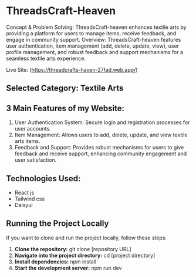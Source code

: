 # ThreadsCraft-Heaven

Concept & Problem Solving: ThreadsCraft-heaven enhances textile arts by providing a platform for users to manage items, receive feedback, and engage in community support.
Overview: ThreadsCraft-heaven features user authentication, item management (add, delete, update, view), user profile management, and robust feedback and support mechanisms for a seamless textile arts experience.

Live Site: (https://threadcrafts-haven-27fad.web.app/)

## Selected Category: Textile Arts

## 3 Main Features of my Website:

1. User Authentication System:
Secure login and registration processes for user accounts.
2. Item Management:
Allows users to add, delete, update, and view textile arts items.
3. Feedback and Support:
Provides robust mechanisms for users to give feedback and receive support, enhancing community engagement and user satisfaction.

## Technologies Used:

* React js
* Tailwind css
* Daisyui


## Running the Project Locally

If you want to clone and run the project locally, follow these steps:

1. **Clone the repository:**
git clone [repository URL]
2. **Navigate into the project directory:**
cd [project directory]
3. **Install dependencies:**
npm install
4. **Start the development server:**
npm run dev

